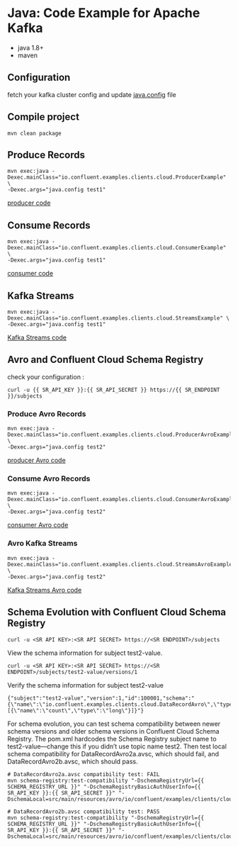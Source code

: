 # Java: Code Example for Apache Kafka

- java 1.8+
- maven 


## Configuration 


fetch your kafka cluster config and update [java.config](java.config) file


## Compile project 

```
mvn clean package
```


## Produce Records 

```
mvn exec:java -Dexec.mainClass="io.confluent.examples.clients.cloud.ProducerExample" \
-Dexec.args="java.config test1"
```

[producer code](src/main/java/io/confluent/examples/clients/cloud/ProducerExample.java)


## Consume Records

```
mvn exec:java -Dexec.mainClass="io.confluent.examples.clients.cloud.ConsumerExample" \
-Dexec.args="java.config test1"
```

[consumer code](src/main/java/io/confluent/examples/clients/cloud/ConsumerExample.java)


## Kafka Streams

```
mvn exec:java -Dexec.mainClass="io.confluent.examples.clients.cloud.StreamsExample" \
-Dexec.args="java.config test1"
```

[Kafka Streams code](src/main/java/io/confluent/examples/clients/cloud/StreamsExample.java)


## Avro and Confluent Cloud Schema Registry

check your configuration :

```
curl -u {{ SR_API_KEY }}:{{ SR_API_SECRET }} https://{{ SR_ENDPOINT }}/subjects
```

### Produce Avro Records

```
mvn exec:java -Dexec.mainClass="io.confluent.examples.clients.cloud.ProducerAvroExample" \
-Dexec.args="java.config test2"
```

[producer Avro code](src/main/java/io/confluent/examples/clients/cloud/ProducerAvroExample.java)

### Consume Avro Records

```
mvn exec:java -Dexec.mainClass="io.confluent.examples.clients.cloud.ConsumerAvroExample" \
-Dexec.args="java.config test2"
```

[consumer Avro code](src/main/java/io/confluent/examples/clients/cloud/ConsumerAvroExample.java)

### Avro Kafka Streams

```
mvn exec:java -Dexec.mainClass="io.confluent.examples.clients.cloud.StreamsAvroExample" \
-Dexec.args="java.config test2"
```

[Kafka Streams Avro code](src/main/java/io/confluent/examples/clients/cloud/StreamsAvroExample.java)

## Schema Evolution with Confluent Cloud Schema Registry

```
curl -u <SR API KEY>:<SR API SECRET> https://<SR ENDPOINT>/subjects
```

View the schema information for subject test2-value.

```
curl -u <SR API KEY>:<SR API SECRET> https://<SR ENDPOINT>/subjects/test2-value/versions/1
```

Verify the schema information for subject test2-value

```
{"subject":"test2-value","version":1,"id":100001,"schema":"{\"name\":\"io.confluent.examples.clients.cloud.DataRecordAvro\",\"type\":\"record\",\"fields\":[{\"name\":\"count\",\"type\":\"long\"}]}"}
```

For schema evolution, you can test schema compatibility between newer schema versions and older schema versions in Confluent Cloud Schema Registry. The pom.xml hardcodes the Schema Registry subject name to test2-value—change this if you didn’t use topic name test2. Then test local schema compatibility for DataRecordAvro2a.avsc, which should fail, and DataRecordAvro2b.avsc, which should pass.
```
# DataRecordAvro2a.avsc compatibility test: FAIL
mvn schema-registry:test-compatibility "-DschemaRegistryUrl={{ SCHEMA_REGISTRY_URL }}" "-DschemaRegistryBasicAuthUserInfo={{ SR_API_KEY }}:{{ SR_API_SECRET }}" "-DschemaLocal=src/main/resources/avro/io/confluent/examples/clients/cloud/DataRecordAvro2a.avsc"

# DataRecordAvro2b.avsc compatibility test: PASS
mvn schema-registry:test-compatibility "-DschemaRegistryUrl={{ SCHEMA_REGISTRY_URL }}" "-DschemaRegistryBasicAuthUserInfo={{ SR_API_KEY }}:{{ SR_API_SECRET }}" "-DschemaLocal=src/main/resources/avro/io/confluent/examples/clients/cloud/DataRecordAvro2b.avsc"
```



